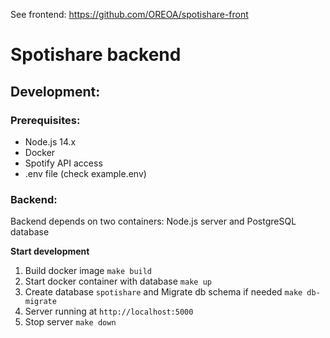 See frontend: https://github.com/OREOA/spotishare-front

# Spotishare backend
## Development:
### Prerequisites:
* Node.js 14.x
* Docker
* Spotify API access
* .env file (check example.env)

### Backend:
Backend depends on two containers: Node.js server and PostgreSQL database

**Start development**
1. Build docker image `make build`
2. Start docker container with database `make up`
3. Create database `spotishare` and Migrate db schema if needed `make db-migrate`
3. Server running at `http://localhost:5000`
4. Stop server `make down`